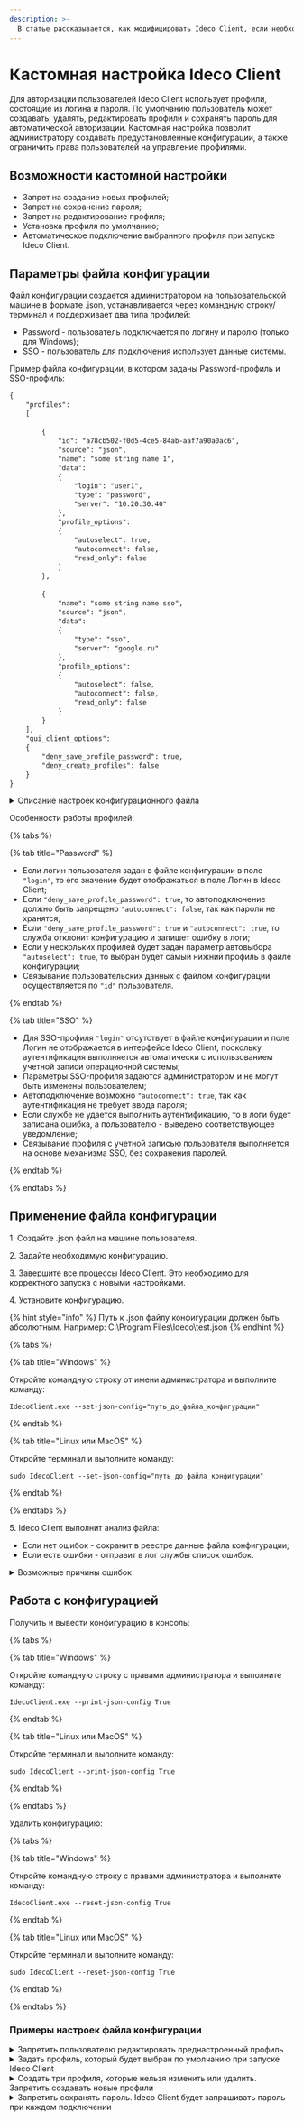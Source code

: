 ```yaml
---
description: >-
  В статье рассказывается, как модифицировать Ideco Client, если необходимы индивидуальные правила работы с пользовательскими профилями. 
---
```


# Кастомная настройка Ideco Client

Для авторизации пользователей Ideco Client использует профили, состоящие из логина и пароля. По умолчанию пользователь может создавать, удалять, редактировать профили и сохранять пароль для автоматической авторизации. Кастомная настройка позволит администратору создавать предустановленные конфигурации, а также ограничить права пользователей на управление профилями.


## Возможности кастомной настройки

* Запрет на создание новых профилей;
* Запрет на сохранение пароля;
* Запрет на редактирование профиля;
* Установка профиля по умолчанию;
* Автоматическое подключение выбранного профиля при запуске Ideco Client.

## Параметры файла конфигурации

Файл конфигурации создается администратором на пользовательской машине в формате .json, устанавливается через командную строку/терминал и поддерживает два типа профилей:

* Password - пользователь подключается по логину и паролю (только для Windows);
* SSO - пользователь для подключения использует данные системы.

Пример файла конфигурации, в котором заданы Password-профиль и SSO-профиль:

```
{
    "profiles":
    [

        {
            "id": "a78cb502-f0d5-4ce5-84ab-aaf7a90a0ac6",
            "source": "json",
            "name": "some string name 1",
            "data":
            {
                "login": "user1",
                "type": "password",
                "server": "10.20.30.40"
            },
            "profile_options":
            {
                "autoselect": true,
                "autoconnect": false,
                "read_only": false
            }
        },

        {
            "name": "some string name sso",
            "source": "json",
            "data":
            {
                "type": "sso",
                "server": "google.ru"
            },
            "profile_options":
            {
                "autoselect": false,
                "autoconnect": false,
                "read_only": false
            }
        }
    ],
    "gui_client_options":
    {
        "deny_save_profile_password": true,
        "deny_create_profiles": false
    }
}
```

<details>

<summary>Описание настроек конфигурационного файла</summary>

* `"profiles"` - обязательное поле, без него конфигурация не будет работать;
* `"id"` - уникальный идентификатор профиля. Только для Password;
* `"source": "json"` - обязательное поле для всех типов профилей;
* `"name"` - уникальное название профиля;
* `"data"` - содержит данные для каждого типа профиля:
    * `"login"` - логин пользователя. Только для Password;
    * `"type"` - определяет тип профиля: password или sso;
    * `"server"` - адрес сервера. Для всех типов профилей.
* `"profile_options"` - настройки профиля:
    * `"autoselect"` - отвечает за установку профиля по умолчанию:
        * `true` - профиль будет выбран в качестве профиля по умолчанию при запуске Ideco Client;
        * `false` - профиль не выбран в качестве профиля по умолчанию.
    * `"autoconnect"` - отвечат за автоподключение профиля при запуске Ideco Client:
        * `true` - профиль будет автоматически подключаться при запуске Ideco Client;
        * `false` - профиль не будет автоматически подключаться при запуске Ideco Client.
    * `"read_only"` - отвечает за то, может ли пользователь редактировать или удалять профиль:
        * `true` - профиль нельзя редактировать или удалять;
        * `false` - профиль можно редактировать или удалять.
* `"gui_client_options"` - обязательное поле. Управляет поведением графического интерфейса:
    * `"deny_save_profile_password"`- разрешает или запрещает сохранение пароля:
        * `true` - пользователь не сможет сохранить пароль. Ideco Client будет запрашивать пароль при каждом подключении;
        * `false` - пользователь может сохранять пароль в Ideco Client.
    * `"deny_create_profiles"`- разрешает или запрещает создание новых профилей:
        * `true`- пользователь может создавать новые профили в Ideco Client;
        * `false`- пользователь не сможет создавать новые профили в Ideco Client.

</details>

Особенности работы профилей:

{% tabs %}

{% tab title="Password" %}

* Если логин пользователя задан в файле конфигурации в поле `"login"`, то его значение будет отображаться в поле Логин в Ideco Client;
* Если `"deny_save_profile_password": true`, то автоподключение должно быть запрещено `"autoconnect": false`, так как пароли не хранятся;
* Если `"deny_save_profile_password": true` и `"autoconnect": true`, то служба отклонит конфигурацию и запишет ошибку в логи;
* Если у нескольких профилей будет задан параметр автовыбора `"autoselect": true`, то выбран будет самый нижний профиль в файле конфигурации;
* Связывание пользовательских данных с файлом конфигурации осуществляется по `"id"` пользователя.

{% endtab %}

{% tab title="SSO" %}

* Для SSO-профиля `"login"` отсутствует в файле конфигурации и поле Логин не отображается в интерфейсе Ideco Client, поскольку аутентификация выполняется автоматически с использованием учетной записи операционной системы;
* Параметры SSO-профиля задаются администратором и не могут быть изменены пользователем;
* Автоподключение возможно `"autoconnect": true`, так как аутентификация не требует ввода пароля;
* Если службе не удается выполнить аутентификацию, то в логи будет записана ошибка, а пользователю - выведено соответствующее уведомление;
* Связывание профиля с учетной записью пользователя выполняется на основе механизма SSO, без сохранения паролей.

{% endtab %}

{% endtabs %}

## Применение файла конфигурации

1\. Создайте .json файл на машине пользователя.

2\. Задайте необходимую конфигурацию.

3\. Завершите все процессы Ideco Client. Это необходимо для корректного запуска с новыми настройками.

4\. Установите конфигурацию.

{% hint style="info" %}
Путь к .json файлу конфигурации должен быть абсолютным. Например: C:\Program Files\Ideco\test.json
{% endhint %}

{% tabs %}

{% tab title="Windows" %}

Откройте командную строку от имени администратора и выполните команду:

```
IdecoClient.exe --set-json-config="путь_до_файла_конфигурации"
```

{% endtab %}

{% tab title="Linux или MacOS" %}

Откройте терминал и выполните команду:

```
sudo IdecoClient --set-json-config="путь_до_файла_конфигурации"
```

{% endtab %}

{% endtabs %}


5\. Ideco Client выполнит анализ файла:

* Если нет ошибок - сохранит в реестре данные файла конфигурации;
* Если есть ошибки - отправит в лог службы список ошибок.

<details>

<summary>Возможные причины ошибок</summary>

* Файл недоступен для чтения;
* Файл конфигурации пустой;
* Размер файла превышает 1 Мб;
* Файл содержит неопознанные параметры, например опечатки;
* В файле отсутствуют обязательные поля `"profiles"` и `"gui_client_options"`;
* Более одного профиля имеет опцию автовыбора `"autoselect": true`;
* Более одного профиля имеет опцию автоподключения `"autoconnect": true`;
* Если профиль имеет опцию автоподключения `"autoconnect": true`, но не имеет опции автовыбора `"autoselect": true`;
* В файле конфигурации в рамках Password-профиля указано `"deny_save_profile_password": true` и `"autoconnect": true`;
* Поля `"name"` или `"id"` не уникальны.

</details>

## Работа с конфигурацией

Получить и вывести конфигурацию в консоль:

{% tabs %}

{% tab title="Windows" %}

Откройте командную строку с правами администратора и выполните команду:

```
IdecoClient.exe --print-json-config True
```

{% endtab %}

{% tab title="Linux или MacOS" %}

Откройте терминал и выполните команду:

```
sudo IdecoClient --print-json-config True
```

{% endtab %}

{% endtabs %}

Удалить конфигурацию:

{% tabs %}

{% tab title="Windows" %}

Откройте командную строку с правами администратора и выполните команду:

```
IdecoClient.exe --reset-json-config True
```

{% endtab %}

{% tab title="Linux или MacOS" %}

Откройте терминал и выполните команду:

```
sudo IdecoClient --reset-json-config True
```

{% endtab %}

{% endtabs %}

### Примеры настроек файла конфигурации

<details>

<summary>Запретить пользователю редактировать преднастроенный профиль</summary>

![](/.gitbook/assets/custom-settings1.png)

Профиль **some string name 2** создан в файле конфигурации и его запрещено редактировать или удалять, так как у него стоит настройка `"read_only": true`.

Профили **some string name 1** и **some string name 3** созданы пользователем самостоятельно и их можно редактировать или удалять.

```
{
    "profiles": [
        {
            "id": "a78cb502-f0d5-4ce5-84ab-aaf7a90kkac6",
            "source": "json",
            "name": "some string name 2",
            "data": {
                "login": "user2",
                "type": "password",
                "server": "10.20.30.40"
            },
            "profile_options": {
                "autoselect": false,
                "autoconnect": false,
                "read_only": true
            }
        }
    ],
    "gui_client_options": {
        "deny_save_profile_password": true,
        "deny_create_profiles": false
    }
}
```
* `"profiles":` - обязательное поле, без него конфигурация не будет работать;
* `"id": "a78cb502-f0d5-4ce5-84ab-aaf7a90kkac6"` - уникальный идентификатор профиля. Только для Password.
* `"source": "json"` - обязательное поле, без него конфигурация не будет работать;
* `"name": "some string name 2"` - название профиля some string name 2;
* `"data":` - содержит данные профиля:
    * `"login": "user2"` - логин пользователя user2;
    * `"type": "password"` - тип профиля Password;
    * `"server": "10.20.30.40"` - IP-адрес сервера Ideco NGFW.
* `"profile_options":` - настройки профиля:
    * `"autoselect": false` - так как false, профиль не будет профилем по умолчанию;
    * `"autoconnect": false` - так как false, профиль не будет подключаться автоматически при запуске Ideco Client;
    * `"read_only": true` - так как true, запрещает редактировать и удалять профиль.
* `"gui_client_options":` - управляет поведением графического интерфейса:
    * `"deny_save_profile_password": false` - так как false, то пользователь может сохранять пароль в Ideco Client;
    * `"deny_create_profiles": false` - так как false, то пользователь может вручную создавать новые профили в Ideco Client.

</details>

<details>

<summary>Задать профиль, который будет выбран по умолчанию при запуске Ideco Client</summary>

Файл конфигурации содержит два профиля **some string name 1** и **some string name 2**. Чтобы профилем по умолчанию был выбран **some string name 1**, в файле конфигурации у данного профиля, необходимо указать `"autoselect": true`.


![](/.gitbook/assets/custom-settings4.png)

Настройка файла конфигурации:

```
{
    "profiles": [
        {
            "id": "a78cb502-f0d5-4ce5-84ab-aaf7a90kkac6",
            "source": "json",
            "name": "some string name 2",
            "data": {
                "login": "user2",
                "type": "password",
                "server": "10.20.30.40"
            },
            "profile_options": {
                "autoselect": false,
                "autoconnect": false,
                "read_only": true
            }
        },

        {
            "id": "a78cb502-f0d5-4ce5-84ab-a127a90a0ac7",
            "source": "json",
            "name": "some string name 1",
            "data":
            {
                "login": "user1",
                "type": "password",
                "server": "10.20.30.40"
            },
            "profile_options":
            {
                "autoselect": true,
                "autoconnect": false,
                "read_only": true
            }
        }
    ],
    "gui_client_options": {
        "deny_save_profile_password": true,
        "deny_create_profiles": false
    }
}
```
* `"profiles":` - обязательное поле, без него конфигурация не будет работать;
* `"id": "a78cb502-f0d5-4ce5-84ab-aaf7a90kkac6"` - уникальный идентификатор профиля. Только для Password;
* `"source": "json"` - обязательное поле, без него конфигурация не будет работать;
* `"name": "some string name 2"` - название профиля some string name 2;
* `"data":` - содержит данные профиля:
    * `"login": "user2"` - логин пользователя user2;
    * `"type": "password"` - тип профиля Password;
    * `"server": "10.20.30.40"` - IP-адрес сервера Ideco NGFW.
* `"profile_options":` - настройки профиля:
    * `"autoselect": false` - так как false, профиль не будет профилем по умолчанию;
    * `"autoconnect": false` - так как false, профиль не будет подключаться автоматически при запуске Ideco Client;
    * `"read_only": true` - так как true, запрещает редактировать и удалять профиль.
* `"id": "a78cb502-f0d5-4ce5-84ab-a127a90a0ac7"` - уникальный идентификатор профиля. Только для Password;
* `"source": "json"` - обязательное поле, без него конфигурация не будет работать;
* `"name": "some string name 1"` - название профиля some string name 1;
* `"data":` - содержит данные профиля:
    * `"login": "user1"` - логин пользователя user1;
    * `"type": "password"` - тип профиля Password;
    * `"server": "10.20.30.40"` - IP-адрес сервера Ideco NGFW.
* `"profile_options":` - настройки профиля:
    * `"autoselect": true` - так как true, профиль будет профилем по умолчанию;
    * `"autoconnect": false` - так как false, профиль не будет подключаться автоматически при запуске Ideco Client;
    * `"read_only": true` - так как true, запрещает редактировать и удалять профиль.
* `"gui_client_options":` - управляет поведением графического интерфейса:
    * `"deny_save_profile_password": false` - так как false, то пользователь может сохранять пароль в Ideco Client;
    * `"deny_create_profiles": false` - так как false, то пользователь может вручную создавать новые профили в Ideco Client.

</details>

<details>

<summary>Создать три профиля, которые нельзя изменить или удалить. Запретить создавать новые профили</summary>

Файл конфигурации содержит три профиля **some string name 1**, **some string name 2**, **some string name 3** Чтобы их нельзя было отредактировать или удалить, всем профилям необходимо указать `"read_only": true`.
Чтобы запретить пользователю создавать новые профили необходимо указать: `"deny_create_profiles": true`.

![](/.gitbook/assets/custom-settings5.png)

Настройка файла конфигурации:

```
{
    "profiles": [
        {
            "id": "a78cb502-f0d5-4ce5-84ab-aaf7a90kkac6",
            "source": "json",
            "name": "some string name 2",
            "data": {
                "login": "user2",
                "type": "password",
                "server": "10.20.30.40"
            },
            "profile_options": {
                "autoselect": false,
                "autoconnect": false,
                "read_only": true
            }
        },

        {
            "id": "a78cb502-f0d5-4ce5-84ab-a127a90a0ac7",
            "source": "json",
            "name": "some string name 1",
            "data":
            {
                "login": "user1",
                "type": "password",
                "server": "10.20.30.40"
            },
            "profile_options":
            {
                "autoselect": false,
                "autoconnect": false,
                "read_only": true
            }
        },

        {
            "id": "a78cb502-f0d5-4ce5-84ab-aaf7asd4123",
            "source": "json",
            "name": "some string name 2",
            "data": {
                "login": "user2",
                "type": "password",
                "server": "10.20.30.40"
            },
            "profile_options": {
                "autoselect": false,
                "autoconnect": false,
                "read_only": true
            }
        }
    ],
    "gui_client_options": {
        "deny_save_profile_password": true,
        "deny_create_profiles": true
    }
}
```
* `"profiles":` - обязательное поле, без него конфигурация не будет работать;

* `"id": "a78cb502-f0d5-4ce5-84ab-aaf7a90kkac6"` - уникальный идентификатор профиля.
* `"source": "json"` - обязательное поле, без него конфигурация не будет работать;
* `"name": "some string name 2"` - название профиля some string name 2;
* `"data":` - содержит данные профиля:
    * `"login": "user2"` - логин пользователя user2;
    * `"type": "password"` - тип профиля Password;
    * `"server": "10.20.30.40"` - IP-адрес сервера Ideco NGFW.
* `"profile_options":` - настройки профиля:
    * `"autoselect": false` - так как false, профиль не будет профилем по умолчанию;
    * `"autoconnect": false` - так как false, профиль не будет подключаться автоматически при запуске Ideco Client;
    * `"read_only": true` - так как true, запрещает редактировать и удалять профиль.
* `"id": "a78cb502-f0d5-4ce5-84ab-a127a90a0ac7"` - уникальный идентификатор профиля;
* `"source": "json"` - обязательное поле, без него конфигурация не будет работать;
* `"name": "some string name 1"` - название профиля some string name 1;
* `"data":` - содержит данные профиля:
    * `"login": "user1"` - логин пользователя user1;
    * `"type": "password"` - тип профиля Password;
    * `"server": "10.20.30.40"` - IP-адрес сервера Ideco NGFW.
* `"profile_options":` - настройки профиля:
    * ``"autoselect": false` - так как false, профиль не будет профилем по умолчанию;
    * `"autoconnect": false` - так как false, профиль не будет подключаться автоматически при запуске Ideco Client;
    * `"read_only": true` - так как true, запрещает редактировать и удалять профиль.
* `"id": "a78cb502-f0d5-4ce5-84ab-aaf7asd4123"` - уникальный идентификатор профиля;
* `"source": "json"` - обязательное поле, без него конфигурация не будет работать;
* `"name": "some string name 1"` - название профиля some string name 1;
* `"data":` - содержит данные профиля:
    * `"login": "user1"` - логин пользователя user1;
    * `"type": "password"` - тип профиля Password;
    * `"server": "10.20.30.40"` - IP-адрес сервера Ideco NGFW.
* `"profile_options":` - настройки профиля:
    * `"autoselect": false` - так как false, профиль не будет профилем по умолчанию;
    * `"autoconnect": false` - так как false, профиль не будет подключаться автоматически при запуске Ideco Client;
    * `"read_only": true` - так как true, запрещает редактировать и удалять профиль.
* `"gui_client_options":` - управляет поведением графического интерфейса:
    * `"deny_save_profile_password": false` - так как false, то пользователь может сохранять пароль в Ideco Client;
    * `"deny_create_profiles": true` - так как true, то пользователь не сможет создавать новые профили в Ideco Client.

</details>

<details>

<summary>Запретить сохранять пароль. Ideco Client будет запрашивать пароль при каждом подключении</summary>

Чтобы запретить пользователюю сохранять пароль в Ideco Client, необходимо в файле конфигурации указать `"deny_save_profile_password": true`. 

![](/.gitbook/assets/custom-settings2.png)

Настройка файла конфигурации:

```
{
    "profiles": [
        {
            "id": "a78cb502-f0d5-4ce5-84ab-aaf7a90kkac6",
            "source": "json",
            "name": "some string name 2",
            "data": {
                "login": "user2",
                "type": "password",
                "server": "10.20.30.40"
            },
            "profile_options": {
                "autoselect": false,
                "autoconnect": false,
                "read_only": false
            }
        }
    ],
    "gui_client_options": {
        "deny_save_profile_password": true,
        "deny_create_profiles": false
    }
}

```
* `"profiles":` - обязательное поле, без него конфигурация не будет работать;
* `"id": "a78cb502-f0d5-4ce5-84ab-aaf7a90kkac6"` - уникальный идентификатор профиля. Только для Password;
* `"source": "json"` - обязательное поле, без него конфигурация не будет работать;
* `"name": "some string name 2"` - название профиля some string name 2;
* `"data":` - содержит данные профиля:
    * `"login": "user2"` - логин пользователя user2;
    * `"type": "password"` - тип профиля Password;
    * `"server": "10.20.30.40"` - IP-адрес сервера Ideco NGFW.
* `"profile_options":` - настройки профиля:
    * `"autoselect": false` - так как false, профиль не будет профилем по умолчанию;
    * `"autoconnect": false` - так как false, профиль не будет подключаться автоматически при запуске Ideco Client;
    * `"read_only": false` - так как true, запрещает редактировать и удалять профиль.
* `"gui_client_options":` - управляет поведением графического интерфейса;
    * `"deny_save_profile_password": true` - так как true, то пользователь не может сохранять пароль в Ideco Client;
    * `"deny_create_profiles": false` - так как false, то пользователь может вручную создавать новые профили в Ideco Client.

</details>